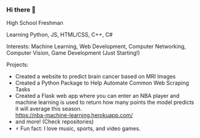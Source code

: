 ### Hi there 👋

High School Freshman

Learning Python, JS, HTML/CSS, C++, C#

Interests: Machine Learning, Web Development, Computer Networking, Computer Vision, Game Development (Just Starting!)

Projects: 
- Created a website to predict brain cancer based on MRI Images 
- Created a Python Package to Help Automate Common Web Scraping Tasks
- Created a Flask web app where you can enter an NBA player and machine learning is used to return how many points the model predicts it will average this season.  
https://nba-machine-learning.herokuapp.com/
- and more! (Check repositories)
- ⚡ Fun fact: I love music, sports, and video games.
